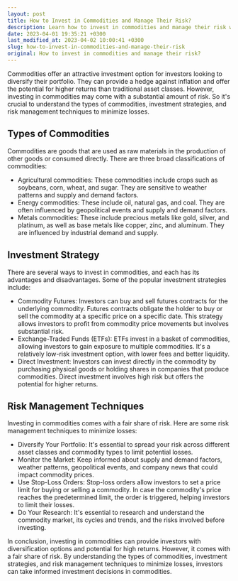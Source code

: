 ```yaml
---
layout: post
title: How to Invest in Commodities and Manage Their Risk?
description: Learn how to invest in commodities and manage their risk with our guide. Find out about the types of commodities, investment strategies, and risk management techniques to minimize losses.
date: 2023-04-01 19:35:21 +0300
last_modified_at: 2023-04-02 10:00:41 +0300
slug: how-to-invest-in-commodities-and-manage-their-risk
original: How to invest in commodities and manage their risk?
---
```

Commodities offer an attractive investment option for investors looking to diversify their portfolio. They can provide a hedge against inflation and offer the potential for higher returns than traditional asset classes. However, investing in commodities may come with a substantial amount of risk. So it's crucial to understand the types of commodities, investment strategies, and risk management techniques to minimize losses.

## Types of Commodities
Commodities are goods that are used as raw materials in the production of other goods or consumed directly. There are three broad classifications of commodities:

* Agricultural commodities: These commodities include crops such as soybeans, corn, wheat, and sugar. They are sensitive to weather patterns and supply and demand factors.
* Energy commodities: These include oil, natural gas, and coal. They are often influenced by geopolitical events and supply and demand factors.
* Metals commodities: These include precious metals like gold, silver, and platinum, as well as base metals like copper, zinc, and aluminum. They are influenced by industrial demand and supply.

## Investment Strategy
There are several ways to invest in commodities, and each has its advantages and disadvantages. Some of the popular investment strategies include:

* Commodity Futures: Investors can buy and sell futures contracts for the underlying commodity. Futures contracts obligate the holder to buy or sell the commodity at a specific price on a specific date. This strategy allows investors to profit from commodity price movements but involves substantial risk.
* Exchange-Traded Funds (ETFs): ETFs invest in a basket of commodities, allowing investors to gain exposure to multiple commodities. It's a relatively low-risk investment option, with lower fees and better liquidity.
* Direct Investment: Investors can invest directly in the commodity by purchasing physical goods or holding shares in companies that produce commodities. Direct investment involves high risk but offers the potential for higher returns.

## Risk Management Techniques
Investing in commodities comes with a fair share of risk. Here are some risk management techniques to minimize losses:

* Diversify Your Portfolio: It's essential to spread your risk across different asset classes and commodity types to limit potential losses.
* Monitor the Market: Keep informed about supply and demand factors, weather patterns, geopolitical events, and company news that could impact commodity prices.
* Use Stop-Loss Orders: Stop-loss orders allow investors to set a price limit for buying or selling a commodity. In case the commodity's price reaches the predetermined limit, the order is triggered, helping investors to limit their losses.
* Do Your Research: It's essential to research and understand the commodity market, its cycles and trends, and the risks involved before investing.

In conclusion, investing in commodities can provide investors with diversification options and potential for high returns. However, it comes with a fair share of risk. By understanding the types of commodities, investment strategies, and risk management techniques to minimize losses, investors can take informed investment decisions in commodities.